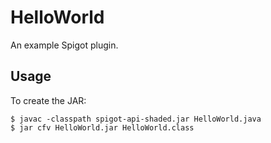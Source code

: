# HelloWorld
An example Spigot plugin.

## Usage
To create the JAR:
```
$ javac -classpath spigot-api-shaded.jar HelloWorld.java
$ jar cfv HelloWorld.jar HelloWorld.class
```
